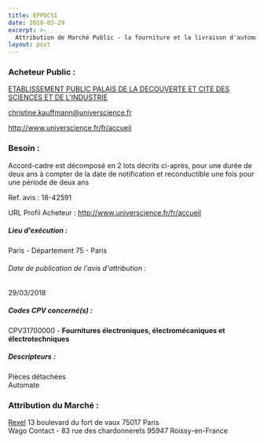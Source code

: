 ```yaml
---
title: EPPDCSI
date: 2018-03-29
excerpt: >-
  Attribution de Marché Public - la fourniture et la livraison d'automates pour les systèmes de Gtc B d'Universcience (Us)
layout: post
---
```


### Acheteur Public : 
<a href="/acheteur-34/siren-519587851"> ETABLISSEMENT PUBLIC PALAIS DE LA DECOUVERTE ET CITE DES SCIENCES ET DE L'INDUSTRIE</a><br/>



christine.kauffmann@universcience.fr


http://www.universcience.fr/fr/accueil
### Besoin :

Accord-cadre est décomposé en 2 lots décrits ci-après, pour une durée de deux ans à compter de la date de notification et reconductible une fois pour une période de deux ans

Ref. avis : 18-42591

URL Profil Acheteur : http://www.universcience.fr/fr/accueil

##### Lieu d'exécution :

Paris - Département 75 - Paris

###### Date de publication de l'avis d'attribution : 
29/03/2018

##### Codes CPV concerné(s) :
CPV31700000 - **Fournitures électroniques, électromécaniques et électrotechniques** <br/>

##### Descripteurs :
Pièces détachées <br/>
Automate <br/>

### Attribution du Marché :
<a href="/entreprise-253/siren-309304616"> Rexel</a>    13 boulevard du fort de vaux 75017 Paris <br/>
Wago Contact - 83 rue des chardonnerets 95947 Roissy-en-France <br/>
